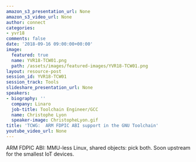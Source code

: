 ```yaml
---
amazon_s3_presentation_url: None
amazon_s3_video_url: None
author: connect
categories:
- yvr18
comments: false
date: '2018-09-16 09:00:00+00:00'
image:
  featured: true
  name: YVR18-TCW01.png
  path: /assets/images/featured-images/YVR18-TCW01.png
layout: resource-post
session_id: YVR18-TCW01
session_track: Tools
slideshare_presentation_url: None
speakers:
- biography: ''
  company: Linaro
  job-title: Toolchain Engineer/GCC
  name: Christophe Lyon
  speaker-image: ChristopheLyon.gif
title: 'TCWG:  ARM FDPIC ABI support in the GNU Toolchain'
youtube_video_url: None
---
```


ARM FDPIC ABI: MMU-less Linux, shared objects: pick both.
Soon upstream for the smallest IoT devices.